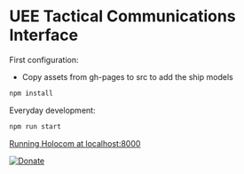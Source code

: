 # UEE Tactical Communications Interface

First configuration:

* Copy assets from gh-pages to src to add the ship models

```sh
npm install
```

Everyday development:

```sh
npm run start
```

[Running Holocom at localhost:8000](http://localhost:8000)

[![Donate](https://raw.githubusercontent.com/ibek/u-tec/master/src/assets/images/donate.png)](https://donorbox.org/uee-tactical-communications-interface)
